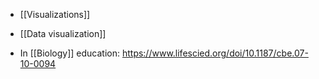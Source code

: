   - [[Visualizations]]
  - [[Data visualization]]

  - In [[Biology]] education:
    https://www.lifescied.org/doi/10.1187/cbe.07-10-0094